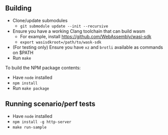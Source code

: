 ## Building

 * Clone/update submodules
    * `git submodule update --init --recursive`
 * Ensure you have a working Clang toolchain that can build wasm
    * For example, install https://github.com/WebAssembly/wasi-sdk
    * `export wasisdkroot=/path/to/wask-sdk`
 * (For testing only) Ensure you have `xz` and `brotli` available as commands on $PATH
 * Run `make`

To build the NPM package contents:

 * Have `node` installed
 * `npm install`
 * Run `make package`

## Running scenario/perf tests

 * Have `node` installed
 * `npm install -g http-server`
 * `make run-sample`
